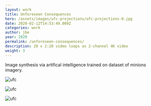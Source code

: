 ```yaml
---
layout: work
title: Unforeseen Consequences
hero: /assets/images/ufc-projections/ufc-projections-0.jpg
date: 2020-02-12T14:53:49.009Z
categories: work
author: jbe
year: 2020
permalink: /unforeseen-consequences/
description: 20 x 2:20 video loops as 2-channel 4K video 
weight: 3
---
```


Image synthesis via artifical intelligence trained on dataset of minions imagery. 

![ufc](/assets/images/ufc-blocks/ufc-blocks-0.jpg "ufc")

![ufc](/assets/images/ufc-sequence/ufc-sequence-0.jpg "ufc")

![ufc](/assets/images/ufc-projections/ufc-projections-0.jpg "ufc")

